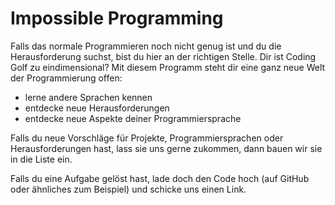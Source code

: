 # Impossible Programming
Falls das normale Programmieren noch nicht genug ist und du die Herausforderung suchst, bist du hier an der richtigen Stelle. Dir ist Coding Golf zu eindimensional? Mit diesem Programm steht dir eine ganz neue Welt der Programmierung offen:

* lerne andere Sprachen kennen
* entdecke neue Herausforderungen
* entdecke neue Aspekte deiner Programmiersprache
 
Falls du neue Vorschläge für Projekte, Programmiersprachen oder Herausforderungen hast, lass sie uns gerne zukommen, dann bauen wir sie in die Liste ein.

Falls du eine Aufgabe gelöst hast, lade doch den Code hoch (auf GitHub oder ähnliches zum Beispiel) und schicke uns einen Link.
